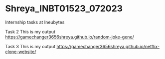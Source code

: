 # Shreya_INBT01523_072023
Internship tasks at Ineubytes

Task 2
This is my output
https://gamechanger3656shreya.github.io/random-joke-gene/


Task 3
This is my output
https://gamechanger3656shreya.github.io/netflix-clone-website/


